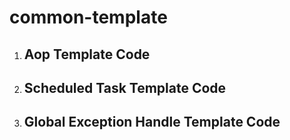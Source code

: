 # common-template
1. ## Aop Template Code

2. ## Scheduled Task Template Code

3. ## Global Exception Handle Template Code